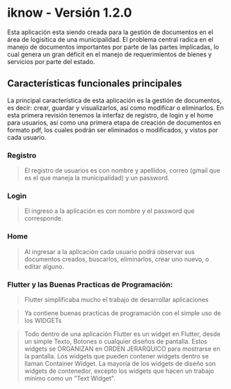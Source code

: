 # iknow - Versión 1.2.0

Esta aplicación esta siendo creada para la gestión de documentos en el área de logísitica de una municipalidad. El problema central radica en el manejo de documentos importantes por parte de las partes implicadas, lo cual genera un gran déficit en el manejo de requerimientos de bienes y servicios por parte del estado.

## Características funcionales principales

La principal característica de esta aplicación es la gestión de documentos, es decir: crear, guardar y visualizarlos, así como modificar o eliminarlos. 
En esta primera revisión tenemos la interfaz de registro, de login y el home para usuarios, así como una primera etapa de creación de documentos en formato pdf, los cuales podrán ser eliminados o modificados, y vistos por cada usuario.
 
### Registro

> El registro de usuarios es con nombre y apellidos, correo (gmail que es el que maneja la municipalidad) y un password.

### Login

> El ingreso a la aplicación es con nombre y el password que corresponde. 

### Home

> Al ingresar a la aplicación cada usuario podrá observar sus documentos creados, buscarlos, eliminarlos, crear uno nuevo, o editar alguno.


### Flutter y las Buenas Practicas de Programación:

> Flutter simplificaba mucho el trabajo de desarrollar aplicaciones

> Ya contiene buenas practicas de programación con el simple uso de los WIDGETs

> Todo dentro de una aplicación Flutter es un widget en Flutter, desde un simple Texto, Botones o cualquier diseños de pantalla. Estos widgets se ORGANIZAN en ORDEN JERARQUICO para mostrarse en la pantalla. Los widgets que pueden contener widgets dentro se llaman Container Widget. La mayoría de los widgets de diseño son widgets de contenedor, excepto los widgets que hacen un trabajo mínimo como un "Text Widget".

